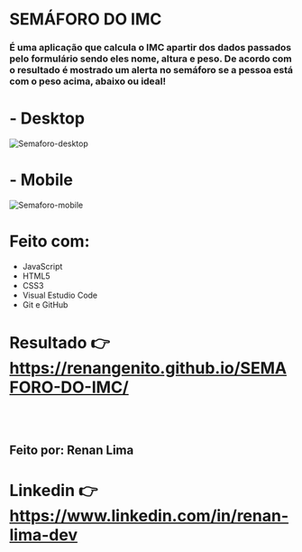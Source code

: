 # SEMÁFORO DO IMC
### É uma aplicação que calcula o IMC apartir dos dados passados pelo formulário sendo eles nome, altura e peso. De acordo com o resultado é mostrado um alerta no semáforo se a pessoa está com o peso acima, abaixo ou ideal! 

# - Desktop
![Semaforo-desktop](https://user-images.githubusercontent.com/77756047/147584406-1a9308d2-09e1-45f5-aacd-43078da9bda8.png)

# - Mobile
![Semaforo-mobile](https://user-images.githubusercontent.com/77756047/147584432-aa493c9a-511f-4b2e-8186-0a4c0d160fe7.png)

# Feito com:
* JavaScript
* HTML5
* CSS3
* Visual Estudio Code
* Git e GitHub
# Resultado 👉 https://renangenito.github.io/SEMAFORO-DO-IMC/
<br></br>
## Feito por: Renan Lima
# Linkedin  👉  https://www.linkedin.com/in/renan-lima-dev
